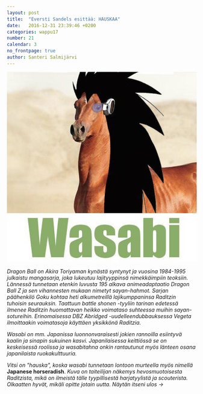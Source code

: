 ```yaml
---
layout: post
title:  "Eversti Sandels esittää: HAUSKAA"
date:   2016-12-31 23:39:46 +0200
categories: wappu17
number: 21
calendar: 3
no_frontpage: true
author: Santeri Salmijärvi
---
```


![asdsad](/static/2017-wappu/wasabi.jpg)

_Dragon Ball on Akira Toriyaman kynästä syntynyt ja vuosina 1984-1995 julkaistu mangasarja, joka lukeutuu lajityyppinsä nimekkäimpiin teoksiin. Lännessä tunnetaan etenkin luvusta 195 alkava animeadaptaatio Dragon Ball Z ja sen vihannesten mukaan nimetyt sayan-hahmot. Sarjan päähenkilö Goku kohtaa heti alkumetreillä lajikumppaninsa Raditzin tuhoisin seurauksin. Taattuun battle shonen -tyyliin tarinan edetessä ilmenee Raditzin huomattavan heikko voimataso suhteessa muihin sayan-sotureihin. Erinomaisessa DBZ Abridged -uudelleendubbauksessa Vegeta ilmoittaakin voimatasoja käyttäen yksikkönä Raditzia._

_Wasabi on mm. Japanissa luonnonvaraisesti jokien rannoilla esiintyvä kaalin ja sinapin sukuinen kasvi. Japanilaisessa keittiössä se on keskeisessä roolissa ja wasabitahna onkin rantautunut myös länteen osana japanilaista ruokakulttuuria._

_Vitsi on "hauska", koska wasabi tunnetaan lontoon murteella myös nimellä_ **Japanese horseradish**. _Kuva on taiteilijan näkemys hevosmuotoisesta Raditzista, mikä on ilmeistä tälle tyypillisestä harjatyylistä ja scouterista. Olkaatten hyvät, mikäli opitte jotain uutta. Näytän itseni ulos ->_
